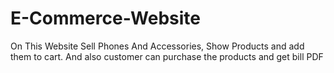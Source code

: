 # E-Commerce-Website
On This Website Sell Phones And Accessories, Show Products and add them to cart. And also customer can  purchase the products and get bill PDF
